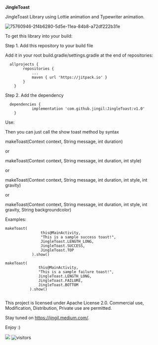 **JingleToast**

JingleToast Library using Lottie animation and Typewriter animation.

![75760946-2f4b6280-5d5e-11ea-84b8-a72df222b31e](https://user-images.githubusercontent.com/17900470/208828888-4fba69fe-9f48-42d4-9ce6-7923706450b2.png)




To get this library into your build:

Step 1. Add this repository to your build file

Add it in your root build.gradle/settings.gradle at the end of repositories:

```
  allprojects {
		repositories {
			...
			maven { url 'https://jitpack.io' }
		}
  	}
``` 
  
Step 2. Add the dependency
```
  dependencies {
	        implementation 'com.github.jingil:JingleToast:v1.0'
	}
```



Use:

Then you can just call the show toast method by syntax

makeToast(Context context, String message, int duration) 

or

makeToast(Context context, String message, int duration, int style)

or

makeToast(Context context, String message, int duration, int style, int gravity)

or

makeToast(Context context, String message, int duration, int style, int gravity, String backgroundcolor)


Examples:
```
makeToast(
                this@MainActivity,
                "This is a sample success toast!",
                JingleToast.LENGTH_LONG,
                JingleToast.SUCCESS,
                JingleToast.TOP
            ).show()
 ```
 
 ```
 makeToast(
                this@MainActivity,
                "This is a sample failure toast!",
                JingleToast.LENGTH_LONG,
                JingleToast.FAILURE,
                JingleToast.BOTTOM
            ).show()
     
```


This project is licensed under Apache License 2.0. Commercial use, Modification, Distribution, Private use are permitted.

Stay tuned on https://jingil.medium.com/.



Enjoy :)

![](https://jitpack.io/v/jingil/JingleToast.svg)
![visitors](https://visitor-badge.glitch.me/badge?page_id=jingil.JingleToast)
